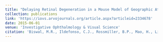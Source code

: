 ```yaml
---
title: "Delaying Retinal Degeneration in a Mouse Model of Geographic Atrophy: An Antioxidant Gene Therapy Approach"
collection: publications
link: 'https://iovs.arvojournals.org/article.aspx?articleid=2334678'
date: 2015-06-01
venue: 'Investigative Ophthalmology & Visual Science'
citation: 'Biswal, M.R., Ildefonso, C.J., Rossmiller, B.P., Mao, H., Li, H., Han, P., Zhu, P., Quinones, G., & Lewin, A.S. (2015). Delaying Retinal Degeneration in a Mouse Model of Geographic Atrophy: An Antioxidant Gene Therapy Approach. Investigative Ophthalmology & Visual Science, 56(7), 3189-3189.'
---
```


